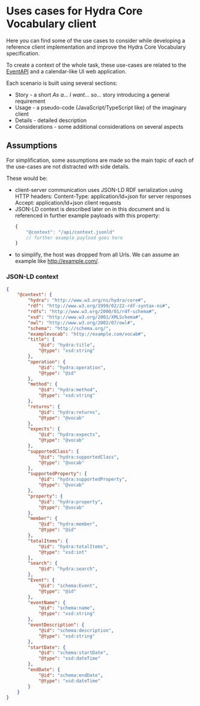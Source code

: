 # Uses cases for Hydra Core Vocabulary client

Here you can find some of the use cases to consider while developing a reference client implementation and
improve the Hydra Core Vocabulary specification.

To create a context of the whole task, these use-cases are related to the
[EventAPI](https://github.com/lanthaler/EventApiDemo) and a calendar-like UI web application.

Each scenario is built using several sections:

- Story - a short _As a... I want... so..._ story introducing a general requirement
- Usage - a pseudo-code (JavaScript/TypeScript like) of the imaginary client
- Details - detailed description
- Considerations - some additional considerations on several aspects

## Assumptions

For simplification, some assumptions are made so the main topic of each of the use-cases are not distracted with side details.

These would be:

- client-server communication uses JSON-LD RDF serialization using HTTP headers:
  Content-Type: application/ld+json for server responses
  Accept: application/ld+json client requests
- JSON-LD context is described later on in this document and is referenced in further example
  payloads with this property:
  ```javascript
  {
      "@context": "/api/context.jsonld"
      // further example payload goes here
  }
  ```
- to simplify, the host was dropped from all Urls. We can assume an example like http://example.com/.

### JSON-LD context
```json
{
    "@context": {
        "hydra": "http://www.w3.org/ns/hydra/core#",
        "rdf": "http://www.w3.org/1999/02/22-rdf-syntax-ns#",
        "rdfs": "http://www.w3.org/2000/01/rdf-schema#",
        "xsd": "http://www.w3.org/2001/XMLSchema#",
        "owl": "http://www.w3.org/2002/07/owl#",
        "schema": "http://schema.org/",
        "examplevocab": "http://example.com/vocab#",
        "title": {
            "@id": "hydra:title",
            "@type": "xsd:string"
        },
        "operation": {
            "@id": "hydra:operation",
            "@type": "@id"
        },
        "method": {
            "@id": "hydra:method",
            "@type": "xsd:string"
        },
        "returns": {
            "@id": "hydra:returns",
            "@type": "@vocab"
        },
        "expects": {
            "@id": "hydra:expects",
            "@type": "@vocab"
        },
        "supportedClass": {
            "@id": "hydra:supportedClass",
            "@type": "@vocab"
        },
        "supportedProperty": {
            "@id": "hydra:supportedProperty",
            "@type": "@vocab"
        },
        "property": {
            "@id": "hydra:property",
            "@type": "@vocab"
        },
        "member": {
            "@id": "hydra:member",
            "@type": "@id"
        },
        "totalItems": {
            "@id": "hydra:totalItems",
            "@type": "xsd:int"
        },
        "search": {
            "@id": "hydra:search",
        },
        "Event": {
            "@id": "schema:Event",
            "@type": "@id"
        },
        "eventName": {
            "@id": "schema:name",
            "@type": "xsd:string"
        },
        "eventDescription": {
            "@id": "schema:description",
            "@type": "xsd:string"
        },
        "startDate": {
            "@id": "schema:startDate",
            "@type": "xsd:dateTime"
        },
        "endDate": {
            "@id": "schema:endDate",
            "@type": "xsd:dateTime"
        }
    }
}
```

